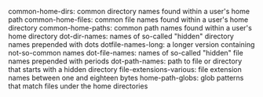 common-home-dirs: common directory names found within a user's home path
common-home-files: common file names found within a user's home directory
common-home-paths: common path names found within a user's home directory
dot-dir-names: names of so-called "hidden" directory names prepended with dots
dotfile-names-long: a longer version containing not-so-common names
dot-file-names: names of so-called "hidden" file names prepended with periods
dot-path-names: path to file or directory that starts with a hidden directory
file-extensions-various: file extension names between one and eighteen bytes
home-path-globs: glob patterns that match files under the home directories
